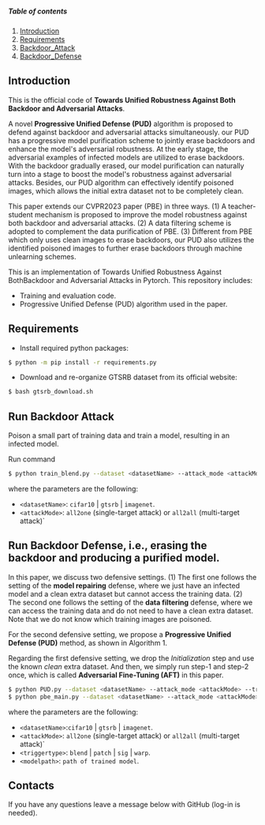 ##### Table of contents
1. [Introduction](#Introduction)
2. [Requirements](#Requirements)
3. [Backdoor_Attack](#Backdoor_Attack)
4. [Backdoor_Defense](#Backdoor_Defense)


## Introduction
This is the official code of **Towards Unified Robustness Against Both Backdoor and Adversarial Attacks**.

A novel **Progressive Unified Defense (PUD)** algorithm is proposed to defend against backdoor and adversarial attacks simultaneously.
our PUD has a progressive model purification scheme to jointly erase backdoors and enhance the model's adversarial robustness. At the early stage, the adversarial examples of infected models are utilized to erase backdoors. With the backdoor gradually erased, our model purification can naturally turn into a stage to boost the model's robustness against adversarial attacks. Besides, our PUD algorithm can effectively identify poisoned images, which allows the initial extra dataset not to be completely clean.


This paper extends our CVPR2023 paper (PBE) in three ways. 
(1) A teacher-student mechanism is proposed to improve the model robustness against both backdoor and adversarial attacks. 
(2) A data filtering scheme is adopted to complement the data purification of PBE. 
(3) Different from PBE which only uses clean images to erase backdoors, our PUD also utilizes the identified poisoned images to further erase backdoors through machine unlearning schemes. 



This is an implementation of Towards Unified Robustness Against BothBackdoor and Adversarial Attacks in Pytorch. This repository includes:
- Training and evaluation code.
- Progressive Unified Defense (PUD) algorithm used in the paper.


## Requirements
- Install required python packages:
```bash
$ python -m pip install -r requirements.py
```

- Download and re-organize GTSRB dataset from its official website:
```bash
$ bash gtsrb_download.sh
```

## Run Backdoor Attack
Poison a small part of training data and train a model, resulting in an infected model.

Run command 
```bash
$ python train_blend.py --dataset <datasetName> --attack_mode <attackMode>
```
where the parameters are the following:
- `<datasetName>`:  `cifar10` | `gtsrb` | `imagenet`.
- `<attackMode>`: `all2one` (single-target attack) or `all2all` (multi-target attack)`


## Run Backdoor Defense, i.e., erasing the backdoor and producing a purified model.
In this paper, we discuss two defensive settings. (1) The first one follows the setting of the **model repairing** defense, where we just have an infected model and a clean extra dataset but cannot access the training data. (2) The second one follows the setting of the **data filtering** defense, where we can access the training data and do not need to have a clean extra dataset. Note that we do not know which training images are poisoned. 

For the second defensive setting, we propose a **Progressive Unified Defense (PUD)** method, as shown in Algorithm 1. 

Regarding the first defensive setting, we drop the *Initialization* step and use the known *clean* extra dataset. And then, we simply run step-1 and step-2 once, which is called **Adversarial Fine-Tuning (AFT)** in this paper.

```bash
$ python PUD.py --dataset <datasetName> --attack_mode <attackMode> --trigger_type <triggertype> 
$ python pbe_main.py --dataset <datasetName> --attack_mode <attackMode> --trigger_type <triggertype> 
```
where the parameters are the following:
- `<datasetName>`:`cifar10` | `gtsrb` | `imagenet`.
- `<attackMode>`: `all2one` (single-target attack) or `all2all` (multi-target attack)`
- `<triggertype>`: `blend` | `patch` | `sig` | `warp`.
- `<modelpath>`: `path of trained model`.


## Contacts

If you have any questions leave a message below with GitHub (log-in is needed).


